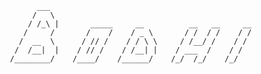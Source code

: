              ___
            /   \
           / /_\ |       _____     __          __   __     __
          /     /       /    /    / _ \       / /  / /    / /
         /  __  \      / // /    / / \ \     / /__/ /    / /
        /  /__|  |    / // /    / /__| |    / ___  /    / /
       /________/    /____/    /______/    /_/  /_/    /_/
